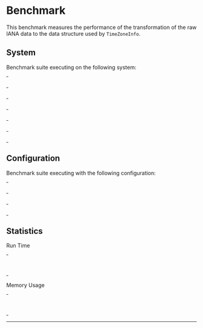 
# Benchmark

This benchmark measures the performance of the transformation of the
raw IANA data to the data structure used by `TimeZoneInfo`.


## System

Benchmark suite executing on the following system:

<table style="width: 1%">
  <tr>
    <th style="width: 1%; white-space: nowrap">Operating System</th>
    <td>macOS</td>
  </tr><tr>
    <th style="white-space: nowrap">CPU Information</th>
    <td style="white-space: nowrap">Intel(R) Core(TM) i7-4770HQ CPU @ 2.20GHz</td>
  </tr><tr>
    <th style="white-space: nowrap">Number of Available Cores</th>
    <td style="white-space: nowrap">8</td>
  </tr><tr>
    <th style="white-space: nowrap">Available Memory</th>
    <td style="white-space: nowrap">16 GB</td>
  </tr><tr>
    <th style="white-space: nowrap">Elixir Version</th>
    <td style="white-space: nowrap">1.11.3</td>
  </tr><tr>
    <th style="white-space: nowrap">Erlang Version</th>
    <td style="white-space: nowrap">23.2</td>
  </tr>
</table>

## Configuration

Benchmark suite executing with the following configuration:

<table style="width: 1%">
  <tr>
    <th style="width: 1%">:time</th>
    <td style="white-space: nowrap">1 min</td>
  </tr><tr>
    <th>:parallel</th>
    <td style="white-space: nowrap">1</td>
  </tr><tr>
    <th>:warmup</th>
    <td style="white-space: nowrap">2 s</td>
  </tr>
</table>

## Statistics




Run Time

<table style="width: 1%">
  <tr>
    <th>Name</th>
    <th style="text-align: right">IPS</th>
    <th style="text-align: right">Average</th>
    <th style="text-align: right">Devitation</th>
    <th style="text-align: right">Median</th>
    <th style="text-align: right">99th&nbsp;%</th>
  </tr>

  <tr>
    <td style="white-space: nowrap">transform</td>
    <td style="white-space: nowrap; text-align: right">0.128</td>
    <td style="white-space: nowrap; text-align: right">7.79 s</td>
    <td style="white-space: nowrap; text-align: right">±8.52%</td>
    <td style="white-space: nowrap; text-align: right">7.56 s</td>
    <td style="white-space: nowrap; text-align: right">9.38 s</td>
  </tr>

</table>



Memory Usage

<table style="width: 1%">
  <tr>
    <th>Name</th>
    <th style="text-align: right">Memory</th>

  </tr>
  <tr>
    <td style="white-space: nowrap">transform</td>
    <td style="white-space: nowrap">1.24 GB</td>

  </tr>

</table>


<hr/>

